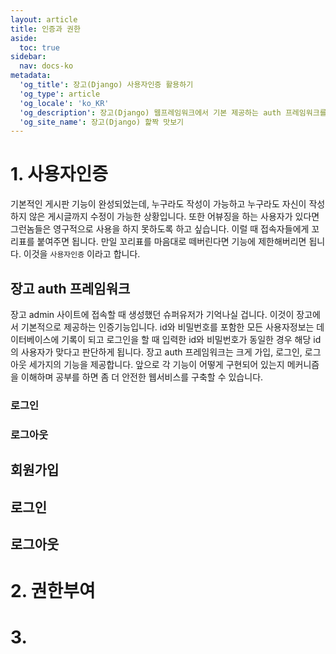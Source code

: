 ```yaml
---
layout: article
title: 인증과 권한
aside:
  toc: true
sidebar:
  nav: docs-ko
metadata:
  'og_title': 장고(Django) 사용자인증 활용하기
  'og_type': article
  'og_locale': 'ko_KR'
  'og_description': 장고(Django) 웹프레임워크에서 기본 제공하는 auth 프레임워크를 이용하여 사용자인증을 구현하는 방법을 설명합니다.
  'og_site_name': 장고(Django) 핥짝 맛보기
---
```


# 1. 사용자인증

기본적인 게시판 기능이 완성되었는데, 누구라도 작성이 가능하고 누구라도 자신이 작성하지 않은 게시글까지 수정이 가능한 상황입니다. 또한 어뷰징을 하는 사용자가 있다면 그런놈들은 영구적으로 사용을 하지 못하도록 하고 싶습니다. 이럴 때 접속자들에게 꼬리표를 붙여주면 됩니다. 만일 꼬리표를 마음대로 떼버린다면 기능에 제한해버리면 됩니다. 이것을 `사용자인증` 이라고 합니다.

## 장고 auth 프레임워크
장고 admin 사이트에 접속할 때 생성했던 슈퍼유저가 기억나실 겁니다. 이것이 장고에서 기본적으로 제공하는 인증기능입니다. id와 비밀번호를 포함한 모든 사용자정보는 데이터베이스에 기록이 되고 로그인을 할 때 입력한 id와 비밀번호가 동일한 경우 해당 id의 사용자가 맞다고 판단하게 됩니다. 
장고 auth 프레임워크는 크게 가입, 로그인, 로그아웃 세가지의 기능을 제공합니다. 앞으로 각 기능이 어떻게 구현되어 있는지 메커니즘을 이해하며 공부를 하면 좀 더 안전한 웹서비스를 구축할 수 있습니다.

<!-- Global site tag (gtag.js) - Google Analytics -->
<script async src="https://www.googletagmanager.com/gtag/js?id=UA-129815004-1"></script>
<script>
  window.dataLayer = window.dataLayer || [];
  function gtag(){dataLayer.push(arguments);}
  gtag('js', new Date());

  gtag('config', 'UA-129815004-1');
</script>

###


### 로그인


### 로그아웃


## 회원가입

## 로그인

## 로그아웃

# 2. 권한부여

# 3. 